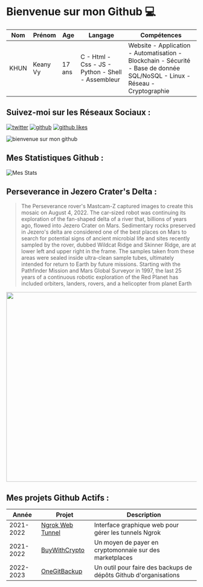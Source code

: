 # Bienvenue sur mon Github 💻
| Nom | Prénom | Age | Langage | Compétences |
|---  |---     |---  |---      |---
| KHUN | Keany Vy | 17 ans | C - Html - Css - JS - Python - Shell - Assembleur | Website - Application - Automatisation - Blockchain - Sécurité - Base de donnée SQL/NoSQL - Linux - Réseau - Cryptographie |

## Suivez-moi sur les Réseaux Sociaux :
[![twitter](https://img.shields.io/twitter/follow/thisiskeanyvy?style=social)](https://twitter.com/thisiskeanyvy)
[![github](https://img.shields.io/github/followers/thisiskeanyvy?style=social)](https://github.com/thisiskeanyvy?tab=followers)
[![github likes](https://img.shields.io/github/stars/thisiskeanyvy?style=social)](https://github.com/thisiskeanyvy)

![bienvenue sur mon github](https://thisiskeanyvy-hosting.pages.dev/banner.gif)

## Mes Statistiques Github :
![Mes Stats](https://github-readme-stats.vercel.app/api?username=thisiskeanyvy&show_icons=true&theme=radical)

## Perseverance in Jezero Crater's Delta :

> The Perseverance rover's Mastcam-Z captured images to create this mosaic on August 4, 2022. The car-sized robot was continuing its exploration of the fan-shaped delta of a river that, billions of years ago, flowed into Jezero Crater on Mars. Sedimentary rocks preserved in Jezero's delta are considered one of the best places on Mars to search for potential signs of ancient microbial life and sites recently sampled by the rover, dubbed Wildcat Ridge and Skinner Ridge, are at lower left and upper right in the frame. The samples taken from these areas were sealed inside ultra-clean sample tubes, ultimately intended for return to Earth by future missions. Starting with the Pathfinder Mission and Mars Global Surveyor in 1997, the last 25 years of a continuous robotic exploration of the Red Planet has included orbiters, landers, rovers, and a helicopter from planet Earth

<img src='https://apod.nasa.gov/apod/image/2209/PIA24924_1045.jpg' width="800" height="500"/>

## Mes projets Github Actifs :
| Année | Projet | Description |
|---   |---     |---          |
| 2021-2022 | [Ngrok Web Tunnel](https://github.com/thisiskeanyvy/ngrok-web-manager) | Interface graphique web pour gérer les tunnels Ngrok |
| 2021-2022 | [BuyWithCrypto](https://github.com/BuyWithCrypto) | Un moyen de payer en cryptomonnaie sur des marketplaces |
| 2022-2023 | [OneGitBackup](https://github.com/BuyWithCrypto/OneGitBackup) | Un outil pour faire des backups de dépôts Github d'organisations |
